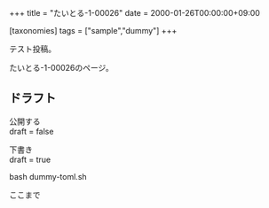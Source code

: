 +++
title = "たいとる-1-00026"
date = 2000-01-26T00:00:00+09:00

[taxonomies]
tags = ["sample","dummy"]
+++

テスト投稿。

たいとる-1-00026のページ。


## ドラフト

公開する  
draft = false

下書き  
draft = true

bash dummy-toml.sh

ここまで
